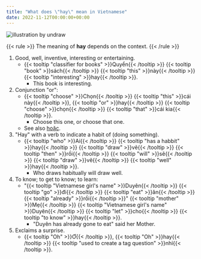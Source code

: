 ```yaml
---
title: "What does \"hay\" mean in Vietnamese"
date: 2022-11-12T00:00:00+00:00
---
```


![illustration by undraw](/images/undraw_Well_done_re_3hpo.png)

{{< rule >}}
The meaning of **hay** depends on the context.
{{< /rule >}}

1. Good, well, inventive, interesting or entertaining.
    - {{< tooltip "classifier for books" >}}Quyển{{< /tooltip >}}
      {{< tooltip "book" >}}sách{{< /tooltip >}}
      {{< tooltip "this" >}}này{{< /tooltip >}}
      {{< tooltip "interesting" >}}hay{{< /tooltip >}}.
        - This book is interesting.
1. Conjunction "or":
    - {{< tooltip "choose" >}}Chọn{{< /tooltip >}}
      {{< tooltip "this" >}}cái này{{< /tooltip >}},
      {{< tooltip "or" >}}hay{{< /tooltip >}}
      {{< tooltip "choose" >}}chọn{{< /tooltip >}}
      {{< tooltip "that" >}}cái kia{{< /tooltip >}}.
        - Choose this one, or choose that one.
    - See also [hoặc](/posts/1-hay-hoac).
1. "Hay" with a verb to indicate a habit of (doing something).
    - {{< tooltip "who" >}}Ai{{< /tooltip >}}
      {{< tooltip "has a habbit" >}}hay{{< /tooltip >}}
      {{< tooltip "draw" >}}vẽ{{< /tooltip >}}
      {{< tooltip "then" >}}rồi{{< /tooltip >}}
      {{< tooltip "will" >}}sẽ{{< /tooltip >}}
      {{< tooltip "draw" >}}vẽ{{< /tooltip >}}
      {{< tooltip "well" >}}hay{{< /tooltip >}}.
        - Who draws habitually will draw well.
1. To know; to get to know; to learn:
    - "{{< tooltip "Vietnamese girl's name" >}}Duyên{{< /tooltip >}}
      {{< tooltip "go" >}}đi{{< /tooltip >}}
      {{< tooltip "eat" >}}ăn{{< /tooltip >}}
      {{< tooltip "already" >}}rồi{{< /tooltip >}}"
      {{< tooltip "mother" >}}Mẹ{{< /tooltip >}}
      {{< tooltip "Vietnamese girl's name" >}}Duyên{{< /tooltip >}}
      {{< tooltip "let" >}}cho{{< /tooltip >}}
      {{< tooltip "to know" >}}hay{{< /tooltip >}}.
        - "Duyên has already gone to eat" said her Mother.
1. Exclaims a surprise.
    - {{< tooltip "Oh" >}}Ơ{{< /tooltip >}},
      {{< tooltip "Oh" >}}hay{{< /tooltip >}}
      {{< tooltip "used to create a tag question" >}}nhỉ{{< /tooltip >}}.
